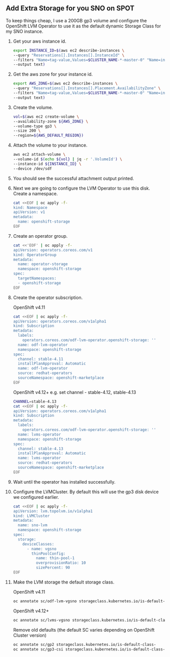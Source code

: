 ## Add Extra Storage for you SNO on SPOT

To keep things cheap, I use a 200GB gp3 volume and configure the OpenShift LVM Operator to use it as the default dynamic Storage Class for my SNO instance.

1. Get your aws instance id.

    ```bash
    export INSTANCE_ID=$(aws ec2 describe-instances \
    --query "Reservations[].Instances[].InstanceId" \
    --filters "Name=tag-value,Values=$CLUSTER_NAME-*-master-0" "Name=instance-state-name,Values=running" \
    --output text)
    ```

2. Get the aws zone for your instance id.

    ```bash
    export AWS_ZONE=$(aws ec2 describe-instances \
    --query "Reservations[].Instances[].Placement.AvailabilityZone" \
    --filters "Name=tag-value,Values=$CLUSTER_NAME-*-master-0" "Name=instance-state-name,Values=running" \
    --output text)
    ```

3. Create the volume.

    ```bash
    vol=$(aws ec2 create-volume \
    --availability-zone ${AWS_ZONE} \
    --volume-type gp3 \
    --size 200 \
    --region=${AWS_DEFAULT_REGION})
    ```

4. Attach the volume to your instance.

    ```bash
    aws ec2 attach-volume \
    --volume-id $(echo ${vol} | jq -r '.VolumeId') \
    --instance-id ${INSTANCE_ID} \
    --device /dev/sdf
    ```

5. You should see the successful attachment output printed.

6. Next we are going to configure the LVM Operator to use this disk. Create a namespace.

    ```bash
    cat <<EOF | oc apply -f-
    kind: Namespace
    apiVersion: v1
    metadata:
      name: openshift-storage
    EOF
    ```

7. Create an operator group.

    ```bash
    cat <<'EOF' | oc apply -f-
    apiVersion: operators.coreos.com/v1
    kind: OperatorGroup
    metadata:
      name: operator-storage
      namespace: openshift-storage
    spec:
      targetNamespaces:
      - openshift-storage
    EOF
    ```

8. Create the operator subscription.

    OpenShift v4.11

    ```bash
    cat <<EOF | oc apply -f-
    apiVersion: operators.coreos.com/v1alpha1
    kind: Subscription
    metadata:
      labels:
        operators.coreos.com/odf-lvm-operator.openshift-storage: ''
      name: odf-lvm-operator
      namespace: openshift-storage
    spec:
      channel: stable-4.11
      installPlanApproval: Automatic
      name: odf-lvm-operator
      source: redhat-operators
      sourceNamespace: openshift-marketplace
    EOF
    ```

    OpenShift v4.12+ e.g. set channel - stable-4.12, stable-4.13

    ```bash
    CHANNEL=stable-4.13
    cat <<EOF | oc apply -f-
    apiVersion: operators.coreos.com/v1alpha1
    kind: Subscription
    metadata:
      labels:
        operators.coreos.com/odf-lvm-operator.openshift-storage: ''
      name: lvms-operator
      namespace: openshift-storage
    spec:
      channel: stable-4.13
      installPlanApproval: Automatic
      name: lvms-operator
      source: redhat-operators
      sourceNamespace: openshift-marketplace
    EOF
    ```

9. Wait until the operator has installed successfully.

10. Configure the LVMCluster. By default this will use the gp3 disk device we configured earlier.

    ```bash
    cat <<EOF | oc apply -f-
    apiVersion: lvm.topolvm.io/v1alpha1
    kind: LVMCluster
    metadata:
      name: sno-lvm
      namespace: openshift-storage
    spec:
      storage:
        deviceClasses:
          - name: vgsno
            thinPoolConfig:
              name: thin-pool-1
              overprovisionRatio: 10
              sizePercent: 90
    EOF
    ```

11. Make the LVM storage the default storage class.

    OpenShift v4.11

    ```bash
    oc annotate sc/odf-lvm-vgsno storageclass.kubernetes.io/is-default-class=true
    ```

    OpenShift v4.12+

    ```bash
    oc annotate sc/lvms-vgsno storageclass.kubernetes.io/is-default-class=true
    ```

    Remove old defaults (the default SC varies depending on OpenShift Cluster version)

    ```bash
    oc annotate sc/gp2 storageclass.kubernetes.io/is-default-class-
    oc annotate sc/gp3-csi storageclass.kubernetes.io/is-default-class-
    ```
